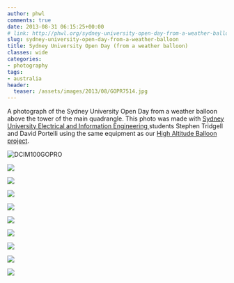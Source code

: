 ```yaml
---
author: phwl
comments: true
date: 2013-08-31 06:15:25+00:00
# link: http://phwl.org/sydney-university-open-day-from-a-weather-balloon/
slug: sydney-university-open-day-from-a-weather-balloon
title: Sydney University Open Day (from a weather balloon)
classes: wide
categories:
- photography
tags:
- australia
header:
  teaser: /assets/images/2013/08/GOPR7514.jpg
---
```


A photograph of the Sydney University Open Day from a weather balloon above the tower of the main quadrangle. This photo was made with [Sydney University Electrical and Information Engineering ](http://www.ee.usyd.edu.au)students Stephen Tridgell and David Portelli using the same equipment as our [High Altitude Balloon project](http://www.phwl.org/high-altitude-balloon-launch-1/).

![DCIM100GOPRO](/assets/images/2013/08/GOPR7514.jpg)

<!-- more -->

![](/assets/images/2013/08/GOPR7063.jpg)

![](/assets/images/2013/08/GOPR7319.jpg)

![](/assets/images/2013/08/GOPR7344.jpg)

![](/assets/images/2013/08/GOPR7374.jpg)

![](/assets/images/2013/08/GOPR7395.jpg)

![](/assets/images/2013/08/GOPR7402.jpg)

![](/assets/images/2013/08/GOPR7463.jpg)

![](/assets/images/2013/08/GOPR7514.jpg)

![](/assets/images/2013/08/GOPR7612.jpg)


